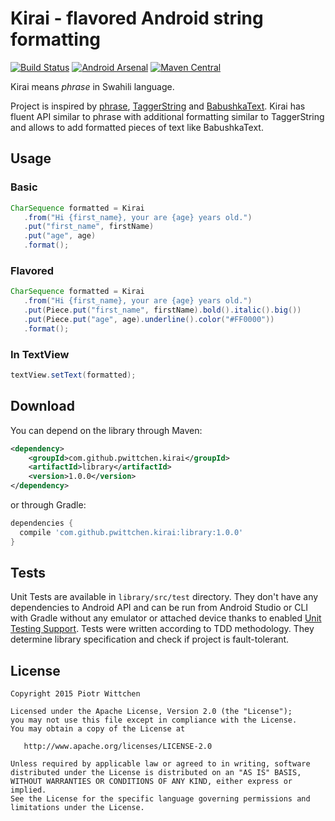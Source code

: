 Kirai - flavored Android string formatting
==========================================

[![Build Status](https://travis-ci.org/pwittchen/kirai.svg?branch=master)](https://travis-ci.org/pwittchen/kirai)  [![Android Arsenal](https://img.shields.io/badge/Android%20Arsenal-Kirai-brightgreen.svg?style=flat)](https://android-arsenal.com/details/1/1391) [![Maven Central](https://img.shields.io/maven-central/v/com.github.pwittchen.kirai/library.svg?style=flat)](http://search.maven.org/#artifactdetails%7Ccom.github.pwittchen.kirai%7Clibrary%7C1.0.0%7Caar)

Kirai means *phrase* in Swahili language.

Project is inspired by [phrase](https://github.com/square/phrase), [TaggerString](https://github.com/polok/TaggerString) and [BabushkaText](https://github.com/quiqueqs/BabushkaText).
Kirai has fluent API similar to phrase with additional formatting similar to TaggerString and allows to add formatted pieces of text like BabushkaText.

Usage
-----

### Basic

```java
CharSequence formatted = Kirai
   .from("Hi {first_name}, your are {age} years old.")
   .put("first_name", firstName)
   .put("age", age)
   .format();
```

### Flavored

```java
CharSequence formatted = Kirai
   .from("Hi {first_name}, your are {age} years old.")
   .put(Piece.put("first_name", firstName).bold().italic().big())
   .put(Piece.put("age", age).underline().color("#FF0000"))
   .format();
```

### In TextView

```java
textView.setText(formatted);
```

Download
--------

You can depend on the library through Maven:

```xml
<dependency>
    <groupId>com.github.pwittchen.kirai</groupId>
    <artifactId>library</artifactId>
    <version>1.0.0</version>
</dependency>
```

or through Gradle:

```groovy
dependencies {
  compile 'com.github.pwittchen.kirai:library:1.0.0'
}
```

Tests
-----

Unit Tests are available in `library/src/test` directory. They don't have any dependencies to Android API and can be run from Android Studio or CLI with Gradle without any emulator or attached device thanks to enabled [Unit Testing Support](http://tools.android.com/tech-docs/unit-testing-support). Tests were written according to TDD methodology. They determine library specification and check if project is fault-tolerant.

License
-------

    Copyright 2015 Piotr Wittchen

    Licensed under the Apache License, Version 2.0 (the "License");
    you may not use this file except in compliance with the License.
    You may obtain a copy of the License at

       http://www.apache.org/licenses/LICENSE-2.0

    Unless required by applicable law or agreed to in writing, software
    distributed under the License is distributed on an "AS IS" BASIS,
    WITHOUT WARRANTIES OR CONDITIONS OF ANY KIND, either express or implied.
    See the License for the specific language governing permissions and
    limitations under the License.
